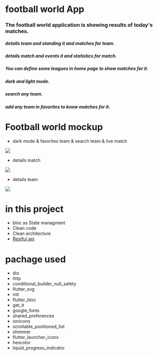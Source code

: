# football world App

### The football world application is showing results of today's matches.
##### details team and standing it and matches for team.
##### details match and events it and statistics for match.
##### You can define some leagues in home page to show matches for it. 
##### dark and light mode.
##### search any team.
##### add any team in favorites to know matches for it.

# Football world mockup

- dark mode & favorites team & search team & live match

![](https://github.com/1Mahmoud12/football_project/blob/master/other%20functions.png)
- details match

![](https://github.com/1Mahmoud12/football_project/blob/master/line%20up.png)
- details team

![](https://github.com/1Mahmoud12/football_project/blob/master/details%20team.png)

# in this project
- bloc as State managment
- Clean code
- Clean architecture
- [Restful api](https://dashboard.api-football.com/)

# pachage used
 
- dio
- http
- conditional_builder_null_safety
- flutter_svg
- intl
- flutter_bloc
- get_it
- google_fonts
- shared_preferences
- ionicons
- scrollable_positioned_list
- shimmer
- flutter_launcher_icons
- hexcolor
- liquid_progress_indicator
